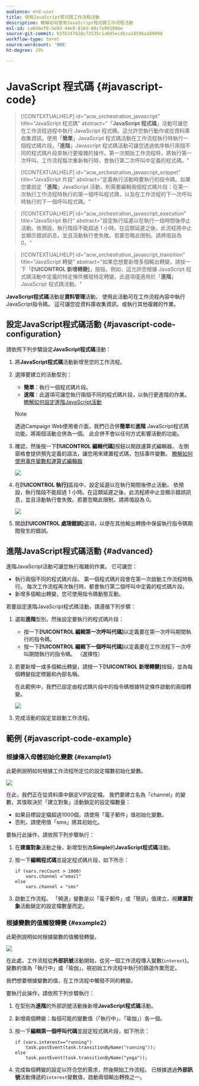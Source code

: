 ```yaml
---
audience: end-user
title: 使用JavaScript程式碼工作流程活動
description: 瞭解如何使用JavaScript程式碼工作流程活動
exl-id: ca040ef8-5e0d-44e0-818d-08cfe99100be
source-git-commit: 93f6347828c72535c1a005ecd6ca18596a180098
workflow-type: tm+mt
source-wordcount: '968'
ht-degree: 29%

---
```


# JavaScript 程式碼 {#javascript-code}

>[!CONTEXTUALHELP]
>id="acw_orchestration_javascript"
>title="JavaScript 程式碼"
>abstract="「**JavaScript 程式碼**」活動可讓您在工作流程過程中執行 JavaScript 程式碼。這允許您執行動作或從資料庫收集資訊。使用「**簡單**」JavaScript 程式碼活動在工作流程執行時執行一個程式碼片段。「**進階**」Javascript 程式碼活動可讓您透過依序執行兩個不同的程式碼片段來執行更複雜的操作。第一次開始工作流程時，將執行第一次呼叫。工作流程每次重新執行時，會執行第二次呼叫中定義的程式碼。"

>[!CONTEXTUALHELP]
>id="acw_orchestration_javascript_snippet"
>title="JavaScript 片段"
>abstract="定義執行活動時要執行的指令碼。如果您要設定「**進階**」JavaScript 活動，則需要編輯兩個程式碼片段：在第一次執行工作流程時執行的第一個呼叫程式碼，以及在工作流程的下一次呼叫時執行的下一個呼叫程式碼。"

>[!CONTEXTUALHELP]
>id="acw_orchestration_javascript_execution"
>title="JavaScript 執行"
>abstract="設定執行延遲以在執行一段時間後停止活動。依預設，執行階段不能超過 1 小時。在這類延遲之後，此流程將中止並顯示錯誤訊息，並且活動執行會失敗。若要忽略此限制，請將值設為 0。"

>[!CONTEXTUALHELP]
>id="acw_orchestration_javascript_transition"
>title="JavaScript 轉變"
>abstract="如果您想要新增多個輸出轉變，請按一下「**[!UICONTROL 新增轉變]**」按鈕。例如，這允許您根據 JavaScript 程式碼活動中定義的特定條件觸發特定轉變。此選項僅適用於「**進階**」JavaScript 程式碼活動。"

**JavaScript程式碼**&#x200B;活動是&#x200B;**資料管理**&#x200B;活動。 使用此活動可在工作流程內容中執行JavaScript指令碼。 這可讓您從資料庫收集資訊，或執行其他複雜的作業。

## 設定JavaScript程式碼活動 {#javascript-code-configuration}

請依照下列步驟設定&#x200B;**JavaScript程式碼**&#x200B;活動：

1. 將&#x200B;**JavaScript程式碼**&#x200B;活動新增至您的工作流程。

1. 選擇要建立的活動型別：

   * **簡單**：執行一個程式碼片段。
   * **進階**：此選項可讓您執行兩個不同的程式碼片段，以執行更進階的作業。 [瞭解如何設定進階JavaScript活動](#advanced)

   >[!NOTE]
   >
   >透過Campaign Web使用者介面，我們已合併&#x200B;**簡單**&#x200B;和&#x200B;**進階** JavaScript程式碼功能，將兩個活動合併為一個。 此合併不會以任何方式影響活動的功能。

1. 確認，然後按一下&#x200B;**[!UICONTROL 編輯代碼]**&#x200B;按鈕以開啟運算式編輯器。 左側窗格會提供預先定義的語法，讓您用來建置程式碼，包括事件變數。 [瞭解如何使用事件變數和運算式編輯器](../event-variables.md)

   ![](../assets/javascript-editor.png)

1. 在&#x200B;**[!UICONTROL 執行]**&#x200B;區段中，設定延遲以在執行期間後停止活動。 依預設，執行階段不能超過 1 小時。在這類延遲之後，此流程將中止並顯示錯誤訊息，並且活動執行會失敗。若要忽略此限制，請將值設為 0。

   ![](../assets/javascript-config.png)

1. 開啟&#x200B;**[!UICONTROL 處理錯誤]**&#x200B;選項，以便在其他輸出轉換中保留執行指令碼期間發生的錯誤。

## 進階JavaScript程式碼活動 {#advanced}

進階JavaScript活動可讓您執行複雜的作業。 它可讓您：

* 執行兩個不同的程式碼片段。 第一個程式碼片段會在第一次啟動工作流程時執行。 每次工作流程再次執行時，都會執行第二個呼叫中定義的程式碼片段。
* 新增多個輸出轉變，您可使用指令碼動態互動。

若要設定進階JavaScript程式碼活動，請遵循下列步驟：

1. 選取&#x200B;**進階**&#x200B;型別，然後設定要執行的程式碼片段：

   * 按一下&#x200B;**[!UICONTROL 編輯第一次呼叫代碼]**&#x200B;以定義要在第一次呼叫期間執行的指令碼。
   * 按一下&#x200B;**[!UICONTROL 編輯下一個呼叫代碼]**&#x200B;以定義要在工作流程下一次呼叫期間執行的指令碼。 （選擇性）

1. 若要新增一或多個輸出轉變，請按一下&#x200B;**[!UICONTROL 新增轉變]**&#x200B;按鈕，並為每個轉變指定標籤和內部名稱。

   在此範例中，我們已設定由程式碼片段中的指令碼根據特定條件啟動的兩個轉變。

   ![](../assets/javascript-transitions.png)

1. 完成活動的設定並啟動工作流程。

## 範例 {#javascript-code-example}

### 根據傳入母體初始化變數 {#example1}

此範例說明如何根據工作流程所定位的設定檔數初始化變數。

![](../assets/javascript-example1.png)

在此，我們正在從資料庫中鎖定VIP設定檔。 我們要建立名為「channel」的變數，其值取決於「建立對象」活動鎖定的設定檔數量：

* 如果目標設定檔超過1000個，請使用「電子郵件」值初始化變數。
* 否則，請使用值「sms」將其初始化。

要執行此操作，請依照下列步驟執行：

1. 在&#x200B;**建置對象**&#x200B;活動之後，新增型別為&#x200B;**Simple**&#x200B;的&#x200B;**JavaScript程式碼**&#x200B;活動。

1. 按一下&#x200B;**編輯程式碼**&#x200B;並設定程式碼片段，如下所示：

   ```
   if (vars.recCount > 1000)
       vars.channel ="email"
   else
       vars.channel = "sms"
   ```

1. 啟動工作流程。 「頻道」變數是以「電子郵件」或「簡訊」值建立，視&#x200B;**建置對象**&#x200B;活動鎖定的設定檔數量而定。

### 根據變數的值觸發轉變 {#example2}

此範例說明如何根據變數的值觸發轉變。

![](../assets/javascript-example2-transitions.png)

在此處，工作流程從&#x200B;**外部訊號**&#x200B;活動開始，從另一個工作流程傳入變數(`interest`)。 變數的值為「執行中」或「瑜伽」，視初始工作流程中執行的篩選作業而定。

我們想要根據變數的值，在工作流程中觸發不同的轉變。

要執行此操作，請依照下列步驟執行：

1. 在型別為&#x200B;**進階**&#x200B;的外部訊號活動後新增&#x200B;**JavaScript程式碼**&#x200B;活動。

1. 新增兩個轉變：每個可能的變數值（「執行中」、「瑜伽」）各一個。

1. 按一下&#x200B;**編輯第一個呼叫代碼**&#x200B;並設定程式碼片段，如下所示：

   ```
   if (vars.interest=="running")
       task.postEvent(task.transitionByName("running"));
   else
       task.postEvent(task.transitionByName("yoga"));
   ```

1. 完成每個轉變的設定以符合您的需求，然後開始工作流程。 已根據透過&#x200B;**外部訊號**&#x200B;活動傳遞的`interest`變數值，啟動兩個輸出轉換之一。
